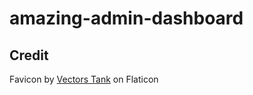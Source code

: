 # amazing-admin-dashboard

## Credit

Favicon by [Vectors Tank](https://www.flaticon.com/authors/vectors-tank) on
Flaticon
